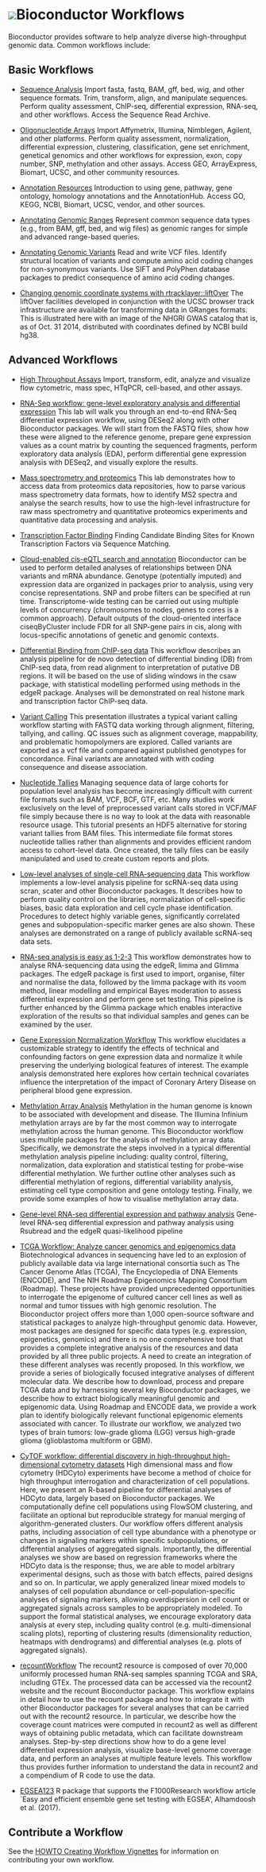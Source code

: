 # ![](/images/icons/help.gif)Bioconductor Workflows

Bioconductor provides software to help analyze diverse high-throughput
genomic data. Common workflows include:

<h2 id="basic">Basic Workflows</h2>

* [Sequence Analysis](sequencing/)
  Import fasta, fastq, BAM, gff, bed, wig, and other sequence formats.
  Trim, transform, align, and manipulate sequences. Perform quality
  assessment, ChIP-seq, differential expression, RNA-seq, and other
  workflows.  Access the Sequence Read Archive.

* [Oligonucleotide Arrays](arrays/)
  Import Affymetrix, Illumina, Nimblegen, Agilent, and other
  platforms.  Perform quality assessment, normalization, differential
  expression, clustering, classification, gene set enrichment,
  genetical genomics and other workflows for expression, exon, copy
  number, SNP, methylation and other assays.  Access GEO,
  ArrayExpress, Biomart, UCSC, and other community resources.

* [Annotation Resources](annotation/Annotation_Resources/)
  Introduction to using gene, pathway, gene ontology, homology annotations
  and the AnnotationHub. Access GO, KEGG, NCBI, Biomart, UCSC, vendor,
  and other sources.

* [Annotating Genomic Ranges](annotation/Annotating_Genomic_Ranges/)
  Represent common sequence data types (e.g., from BAM, gff, bed, and
  wig files) as genomic ranges for simple and advanced range-based
  queries.

* [Annotating Genomic Variants](variants/)
  Read and write VCF files. Identify structural location of variants
  and compute amino acid coding changes for non-synonymous
  variants. Use SIFT and PolyPhen database packages to predict
  consequence of amino acid coding changes.

* [Changing genomic coordinate systems with rtracklayer::liftOver](/help/workflows/liftOver/)
  The liftOver facilities developed in conjunction with the UCSC
  browser track infrastructure are available for transforming
  data in GRanges formats.  This is illustrated here with
  an image of the NHGRI GWAS catalog that is, as of Oct. 31 2014,
  distributed with coordinates defined by NCBI build hg38.


<h2 id="advanced">Advanced Workflows</h2>

* [High Throughput Assays](/help/workflows/highthroughputassays/)
  Import, transform, edit, analyze and visualize flow cytometric, mass
  spec, HTqPCR, cell-based, and other assays.

* [RNA-Seq workflow: gene-level exploratory analysis and differential expression](/help/workflows/rnaseqGene/)
  This lab will walk you through an end-to-end RNA-Seq differential
  expression workflow, using DESeq2 along with other Bioconductor
  packages. We will start from the FASTQ files, show how these were
  aligned to the reference genome, prepare gene expression values
  as a count matrix by counting the sequenced fragments, perform
  exploratory data analysis (EDA), perform differential gene
  expression analysis with DESeq2, and visually explore the results.

* [Mass spectrometry and proteomics](/help/workflows/proteomics/)
  This lab demonstrates how to access data from proteomics data
  repositories, how to parse various mass spectrometry data formats, how
  to identify MS2 spectra and analyse the search results, how to use the
  high-level infrastructure for raw mass spectrometry and quantitative
  proteomics experiments and quantitative data processing and analysis.

* [Transcription Factor Binding](/help/workflows/generegulation/)
  Finding Candidate Binding Sites for Known Transcription Factors via
  Sequence Matching.

* [Cloud-enabled cis-eQTL search and annotation](/help/workflows/eQTL/)
  Bioconductor can be used to perform detailed analyses of
  relationships between DNA variants and mRNA abundance.  Genotype
  (potentially imputed) and expression data are organized in packages
  prior to analysis, using very concise representations.  SNP and
  probe filters can be specified at run time. Transcriptome-wide
  testing can be carried out using multiple levels of concurrency
  (chromosomes to nodes, genes to cores is a common approach).
  Default outputs of the cloud-oriented interface ciseqByCluster
  include FDR for all SNP-gene pairs in cis, along with locus-specific
  annotations of genetic and genomic contexts.

* [Differential Binding from ChIP-seq data](/help/workflows/chipseqDB/)
  This workflow describes an analysis pipeline for de novo detection of
  differential binding (DB) from ChIP-seq data, from read alignment to
  interpretation of putative DB regions. It will be based on the use of sliding
  windows in the csaw package, with statistical modelling performed using
  methods in the edgeR package. Analyses will be demonstrated on real histone
  mark and transcription factor ChIP-seq data.

* [Variant Calling](/help/course-materials/2014/BioC2014/Lawrence_Tutorial.pdf)
  This presentation illustrates a typical variant calling workflow starting
  with FASTQ data working through alignment, filtering, tallying, and calling.
  QC issues such as alignment coverage, mappability, and problematic
  homopolymers are explored. Called variants are exported as a vcf file and
  compared against published genotypes for concordance.  Final variants are
  annotated with with coding consequence and disease association.

* [Nucleotide Tallies](/help/course-materials/2014/CSAMA2014/3_Wednesday/labs/Tutorial.pdf)
  Managing sequence data of large cohorts for population level analysis has
  become increasingly difficult with current file formats such as BAM, VCF,
  BCF, GTF, etc. Many studies work exclusively on the level of preprocessed
  variant calls stored in VCF/MAF file simply because there is no way to look
  at the data with reasonable resource usage. This tutorial presents an HDF5
  alternative for storing variant tallies from BAM files. This intermediate
  file format stores nucleotide tallies rather than alignments and provides
  efficient random access to cohort-level data. Once created, the tally files
  can be easily manipulated and used to create custom reports and plots.

* [Low-level analyses of single-cell RNA-sequencing data](/help/workflows/simpleSingleCell/)
  This workflow implements a low-level analysis pipeline for scRNA-seq
  data using scran, scater and other Bioconductor packages. It describes
  how to perform quality control on the libraries, normalization of
  cell-specific biases, basic data exploration and cell cycle phase
  identification. Procedures to detect highly variable genes,
  significantly correlated genes and subpopulation-specific marker genes
  are also shown. These analyses are demonstrated on a range of publicly
  available scRNA-seq data sets.

* [RNA-seq analysis is easy as 1-2-3](/help/workflows/RNAseq123/)
  This workflow demonstrates how to analyse RNA-sequencing data using the edgeR,
  limma and Glimma packages. The edgeR package is first used to import,
  organise, filter and normalise the data, followed by the limma package with
  its voom method, linear modelling and empirical Bayes moderation to assess
  differential expression and perform gene set testing. This pipeline is further
  enhanced by the Glimma package which enables interactive exploration of the
  results so that individual samples and genes can be examined by the user.
  
* [Gene Expression Normalization Workflow](/help/workflows/ExpressionNormalizationWorkflow/)
  This workflow elucidates a customizable strategy to identify the effects of
  technical and confounding factors on gene expression data and normalize it
  while preserving the underlying biological features of interest. The example
  analysis demonstrated here explores how certain technical covariates 
  influence the interpretation of the impact of Coronary Artery Disease on
  peripheral blood gene expression.

* [Methylation Array Analysis](/help/workflows/methylationArrayAnalysis/)
  Methylation in the human genome is known to be associated with development and
  disease. The Illumina Infinium methylation arrays are by far the most common
  way to interrogate methylation across the human genome. This Bioconductor
  workflow uses multiple packages for the analysis of methylation array
  data. Specifically, we demonstrate the steps involved in a typical
  differential methylation analysis pipeline including: quality control,
  filtering, normalization, data exploration and statistical testing for
  probe-wise differential methylation. We further outline other analyses such as
  differential methylation of regions, differential variability analysis,
  estimating cell type composition and gene ontology testing. Finally, we
  provide some examples of how to visualise methylation array data.

* [Gene-level RNA-seq differential expression and pathway
    analysis](/help/workflows/RnaSeqGeneEdgeRQL/) 
    Gene-level RNA-seq differential expression and pathway analysis using
    Rsubread and the edgeR quasi-likelihood pipeline

* [TCGA Workflow: Analyze cancer genomics and epigenomics
  data](/help/workflows/TCGAWorkflow/) 
  Biotechnological advances in sequencing have led to an explosion of publicly
  available data via large international consortia such as The Cancer Genome
  Atlas (TCGA), The Encyclopedia of DNA Elements (ENCODE), and The NIH Roadmap
  Epigenomics Mapping Consortium (Roadmap). These projects have provided
  unprecedented opportunities to interrogate the epigenome of cultured cancer
  cell lines as well as normal and tumor tissues with high genomic
  resolution. The Bioconductor project offers more than 1,000 open-source
  software and statistical packages to analyze high-throughput genomic
  data. However, most packages are designed for specific data types
  (e.g. expression, epigenetics, genomics) and there is no one comprehensive
  tool that provides a complete integrative analysis of the resources and data
  provided by all three public projects. A need to create an integration of
  these different analyses was recently proposed. In this workflow, we provide a
  series of biologically focused integrative analyses of different molecular
  data. We describe how to download, process and prepare TCGA data and by
  harnessing several key Bioconductor packages, we describe how to extract
  biologically meaningful genomic and epigenomic data. Using Roadmap and ENCODE
  data, we provide a work plan to identify biologically relevant functional
  epigenomic elements associated with cancer. To illustrate our workflow, we
  analyzed two types of brain tumors: low-grade glioma (LGG) versus high-grade
  glioma (glioblastoma multiform or GBM). 

* [CyTOF workflow: differential discovery in high-throughput high-dimensional
  cytometry datasets](/help/workflows/cytofWorkflow/) 
  High dimensional mass and flow cytometry (HDCyto) experiments have become a
  method of choice for high throughput interrogation and characterization of
  cell populations. Here, we present an R-based pipeline for differential
  analyses of HDCyto data, largely based on Bioconductor packages. We
  computationally define cell populations using FlowSOM clustering, and
  facilitate an optional but reproducible strategy for manual merging of
  algorithm-generated clusters. Our workflow offers different analysis paths,
  including association of cell type abundance with a phenotype or changes in
  signaling markers within specific subpopulations, or differential analyses of
  aggregated signals. Importantly, the differential analyses we show are based
  on regression frameworks where the HDCyto data is the response; thus, we are
  able to model arbitrary experimental designs, such as those with batch
  effects, paired designs and so on. In particular, we apply generalized linear
  mixed models to analyses of cell population abundance or
  cell-population-specific analyses of signaling markers, allowing
  overdispersion in cell count or aggregated signals across samples to be
  appropriately modeled. To support the formal statistical analyses, we
  encourage exploratory data analysis at every step, including quality control
  (e.g. multi-dimensional scaling plots), reporting of clustering results
  (dimensionality reduction, heatmaps with dendrograms) and differential
  analyses (e.g. plots of aggregated signals).

* [recountWorkflow](/help/workflows/recountWorkflow/) 
  The recount2 resource is composed of over 70,000 uniformly processed human
  RNA-seq samples spanning TCGA and SRA, including GTEx. The processed data can
  be accessed via the recount2 website and the recount Bioconductor
  package. This workflow explains in detail how to use the recount package and
  how to integrate it with other Bioconductor packages for several analyses that
  can be carried out with the recount2 resource. In particular, we describe how
  the coverage count matrices were computed in recount2 as well as different
  ways of obtaining public metadata, which can facilitate downstream
  analyses. Step-by-step directions show how to do a gene level differential
  expression analysis, visualize base-level genome coverage data, and perform an
  analyses at multiple feature levels. This workflow thus provides further
  information to understand the data in recount2 and a compendium of R code to
  use the data.

* [EGSEA123](/help/workflows/EGSEA123/) 
  R package that supports the F1000Research workflow article `Easy and efficient
  ensemble gene set testing with EGSEA', Alhamdoosh et al. (2017).


<h2 id="Contribute">Contribute a Workflow</h2>

See the [HOWTO Creating Workflow Vignettes](/developers/how-to/workflows/)
for information on contributing your own workflow.
